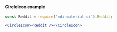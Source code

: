 #### CircleIcon example

```jsx
const Reddit = require('mdi-material-ui').Reddit;

<CircleIcon><Reddit /></CircleIcon>
```